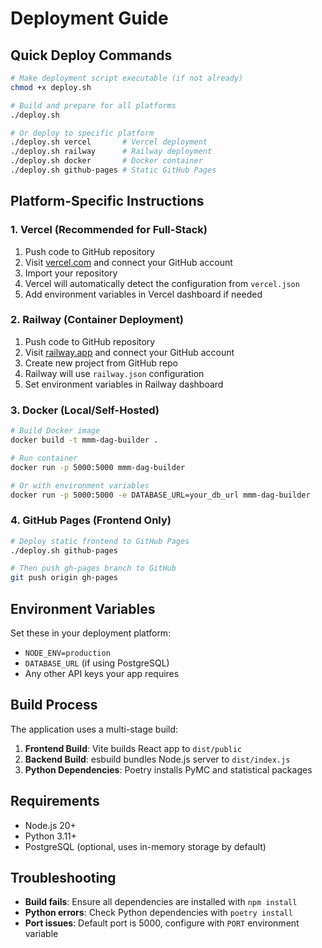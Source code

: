# Deployment Guide

## Quick Deploy Commands

```bash
# Make deployment script executable (if not already)
chmod +x deploy.sh

# Build and prepare for all platforms
./deploy.sh

# Or deploy to specific platform
./deploy.sh vercel       # Vercel deployment
./deploy.sh railway      # Railway deployment  
./deploy.sh docker       # Docker container
./deploy.sh github-pages # Static GitHub Pages
```

## Platform-Specific Instructions

### 1. Vercel (Recommended for Full-Stack)

1. Push code to GitHub repository
2. Visit [vercel.com](https://vercel.com) and connect your GitHub account
3. Import your repository
4. Vercel will automatically detect the configuration from `vercel.json`
5. Add environment variables in Vercel dashboard if needed

### 2. Railway (Container Deployment)

1. Push code to GitHub repository
2. Visit [railway.app](https://railway.app) and connect your GitHub account
3. Create new project from GitHub repo
4. Railway will use `railway.json` configuration
5. Set environment variables in Railway dashboard

### 3. Docker (Local/Self-Hosted)

```bash
# Build Docker image
docker build -t mmm-dag-builder .

# Run container
docker run -p 5000:5000 mmm-dag-builder

# Or with environment variables
docker run -p 5000:5000 -e DATABASE_URL=your_db_url mmm-dag-builder
```

### 4. GitHub Pages (Frontend Only)

```bash
# Deploy static frontend to GitHub Pages
./deploy.sh github-pages

# Then push gh-pages branch to GitHub
git push origin gh-pages
```

## Environment Variables

Set these in your deployment platform:

- `NODE_ENV=production`
- `DATABASE_URL` (if using PostgreSQL)
- Any other API keys your app requires

## Build Process

The application uses a multi-stage build:

1. **Frontend Build**: Vite builds React app to `dist/public`
2. **Backend Build**: esbuild bundles Node.js server to `dist/index.js`
3. **Python Dependencies**: Poetry installs PyMC and statistical packages

## Requirements

- Node.js 20+
- Python 3.11+
- PostgreSQL (optional, uses in-memory storage by default)

## Troubleshooting

- **Build fails**: Ensure all dependencies are installed with `npm install`
- **Python errors**: Check Python dependencies with `poetry install`
- **Port issues**: Default port is 5000, configure with `PORT` environment variable